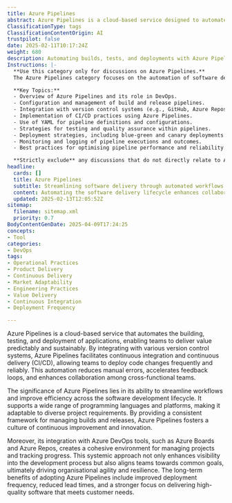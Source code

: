 ```yaml
---
title: Azure Pipelines
abstract: Azure Pipelines is a cloud-based service designed to automate the processes of building, testing, and deploying applications, thereby enabling teams to deliver value in a predictable and sustainable manner. Originating from the need for efficient software development practices, it integrates seamlessly with various version control systems to facilitate continuous integration and continuous delivery (CI/CD). This capability allows teams to implement code changes frequently and reliably, significantly reducing manual errors and accelerating feedback loops while enhancing collaboration among cross-functional teams. The importance of Azure Pipelines lies in its ability to streamline workflows and improve overall efficiency throughout the software development lifecycle, supporting a diverse array of programming languages and platforms to meet varied project needs. By offering a consistent framework for managing builds and releases, it promotes a culture of continuous improvement and innovation. Furthermore, its integration with Azure DevOps tools, such as Azure Boards and Azure Repos, fosters a cohesive project management environment that enhances visibility into the development process and aligns teams towards shared objectives. This systemic approach ultimately drives organisational agility and resilience, with long-term benefits including increased deployment frequency, reduced lead times, and a heightened focus on delivering high-quality software that aligns with customer requirements.
ClassificationType: tags
ClassificationContentOrigin: AI
trustpilot: false
date: 2025-02-11T10:17:24Z
weight: 680
description: Automating builds, tests, and deployments with Azure Pipelines.
Instructions: |-
  **Use this category only for discussions on Azure Pipelines.**  
  The Azure Pipelines category focuses on the automation of software development processes, specifically builds, tests, and deployments using Azure DevOps services. This category encompasses the principles and practices that enable continuous integration and continuous delivery (CI/CD) within the Azure ecosystem.

  **Key Topics:**
  - Overview of Azure Pipelines and its role in DevOps.
  - Configuration and management of build and release pipelines.
  - Integration with version control systems (e.g., GitHub, Azure Repos).
  - Implementation of CI/CD practices using Azure Pipelines.
  - Use of YAML for pipeline definitions and configurations.
  - Strategies for testing and quality assurance within pipelines.
  - Deployment strategies, including blue-green and canary deployments.
  - Monitoring and logging of pipeline executions and outcomes.
  - Best practices for optimising pipeline performance and reliability.

  **Strictly exclude** any discussions that do not directly relate to Azure Pipelines, such as general DevOps principles without specific reference to Azure, unrelated cloud services, or non-technical topics. Misinterpretations of Azure Pipelines, such as discussions solely focused on Azure infrastructure without mentioning pipelines, should also be excluded.
headline:
  cards: []
  title: Azure Pipelines
  subtitle: Streamlining software delivery through automated workflows for efficient builds, testing, and deployment processes.
  content: Automating the software delivery lifecycle enhances collaboration and accelerates time-to-market. Posts should explore continuous integration, continuous deployment, and the integration of testing within workflows, while addressing the principles of flow, feedback, and iterative improvement to optimise delivery efficiency and quality.
  updated: 2025-02-13T12:05:52Z
sitemap:
  filename: sitemap.xml
  priority: 0.7
BodyContentGenDate: 2025-04-09T17:24:25
concepts:
- Tool
categories:
- DevOps
tags:
- Operational Practices
- Product Delivery
- Continuous Delivery
- Market Adaptability
- Engineering Practices
- Value Delivery
- Continuous Integration
- Deployment Frequency

---
```

Azure Pipelines is a cloud-based service that automates the building, testing, and deployment of applications, enabling teams to deliver value predictably and sustainably. By integrating with various version control systems, Azure Pipelines facilitates continuous integration and continuous delivery (CI/CD), allowing teams to deploy code changes frequently and reliably. This automation reduces manual errors, accelerates feedback loops, and enhances collaboration among cross-functional teams.

The significance of Azure Pipelines lies in its ability to streamline workflows and improve efficiency across the software development lifecycle. It supports a wide range of programming languages and platforms, making it adaptable to diverse project requirements. By providing a consistent framework for managing builds and releases, Azure Pipelines fosters a culture of continuous improvement and innovation.

Moreover, its integration with Azure DevOps tools, such as Azure Boards and Azure Repos, creates a cohesive environment for managing projects and tracking progress. This systemic approach not only enhances visibility into the development process but also aligns teams towards common goals, ultimately driving organisational agility and resilience. The long-term benefits of adopting Azure Pipelines include improved deployment frequency, reduced lead times, and a stronger focus on delivering high-quality software that meets customer needs.
